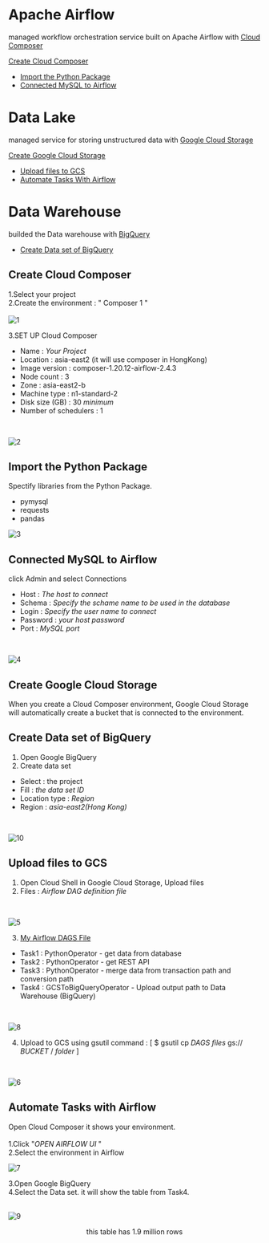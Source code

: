Apache Airflow
============
managed workflow orchestration service built on Apache Airflow with [Cloud Composer](https://cloud.google.com/composer?hl=en)
<br>

[Create Cloud Composer](apache-airflow.md#Create-Cloud-Composer)
- [Import the Python Package](apache-airflow.md#Import-the-Python-Package)
- [Connected MySQL to Airflow](apache-airflow.md#Connected-MySQL-to-Airflow)

Data Lake
============
managed service for storing unstructured data with 
[Google Cloud Storage](https://cloud.google.com/storage)


[Create Google Cloud Storage](apache-airflow.md#Create-Google-Cloud-Storage)
- [Upload files to GCS](apache-airflow.md#Upload-files-to-GCS)
- [Automate Tasks With Airflow](apache-airflow.md#Automate-Tasks-with-Airflow )

Data Warehouse
============
builded the Data warehouse with [BigQuery](https://cloud.google.com/bigquery)
- [Create Data set of BigQuery](apache-airflow.md#Create-Data-set-of-BigQuery )


## Create Cloud Composer
1.Select your project<br>
2.Create the environment : " Composer 1 " 
<br> 
<br>
![1](/images/datapipeline/1.png)

3.SET UP Cloud Composer
- Name : _Your Project_
- Location : asia-east2 (it will use composer in HongKong)
- Image version : composer-1.20.12-airflow-2.4.3
- Node count : 3
- Zone : asia-east2-b
- Machine type : n1-standard-2
- Disk size (GB) : 30 _minimum_
- Number of schedulers : 1
<br>

![2](/images/datapipeline/2.png)

## Import the Python Package
Spectify libraries from the Python Package. 
- pymysql
- requests
- pandas

![3](/images/datapipeline/3.png)

## Connected MySQL to Airflow
click Admin and select Connections
- Host : _The host to connect_
- Schema : _Specify the schame name to be used in the database_
- Login : _Specify the user name to connect_
- Password : _your host password_
- Port : _MySQL port_ 
<br>

![4](/images/datapipeline/4.png)


## Create Google Cloud Storage
When you create a Cloud Composer environment, Google Cloud Storage will automatically create a bucket that is connected to the environment.

## Create Data set of BigQuery
1. Open Google BigQuery
2. Create data set
- Select : the project
- Fill : _the data set ID_
- Location type : _Region_
- Region : _asia-east2(Hong Kong)_
<br>

![10](/images/datapipeline/10.png)



## Upload files to GCS
1. Open Cloud Shell in Google Cloud Storage, Upload files  
2. Files : _Airflow DAG definition file_
<br>

![5](/images/datapipeline/5.png)

3. [My Airflow DAGS File](sections/data-pipeline/au_bk_load2.py)
- Task1 : PythonOperator - get data from database
- Task2 : PythonOperator - get REST API
- Task3 : PythonOperator - merge data from transaction path and conversion path
- Task4 : GCSToBigQueryOperator - Upload output path to Data Warehouse (BigQuery)
<br>

![8](/images/datapipeline/8.png) 
   
4. Upload to GCS using gsutil command : [ $ gsutil cp _DAGS files_ gs:// _BUCKET_ / _folder_ ]
<br>

![6](/images/datapipeline/6.png)

## Automate Tasks with Airflow
Open Cloud Composer it shows your environment.
<br>
<br>
1.Click "_OPEN AIRFLOW UI_ "<br>
2.Select the environment in Airflow 
<br>

![7](/images/datapipeline/7.png)

3.Open Google BigQuery<br> 
4.Select the Data set. it will show the table from Task4.  
<br>

![9](/images/datapipeline/9.png)

<p align="center">this table has 1.9 million rows </p>








     









